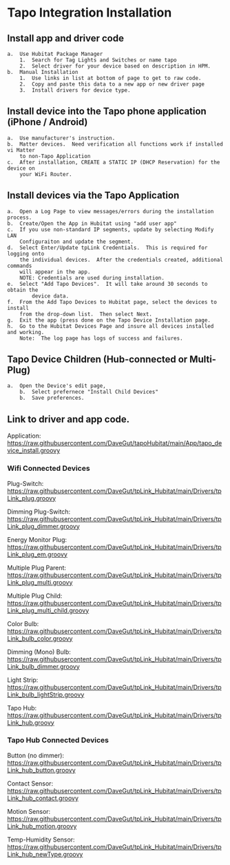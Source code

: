 # Tapo Integration Installation

## Install app and driver code
	a.	Use Hubitat Package Manager
 		1.	Search for Tag Lights and Switches or name tapo
   		2.	Select driver for your device based on description in HPM.
   	b.	Manual Installation
		1.	Use links in list at bottom of page to get to raw code.
  		2.	Copy and paste this data to a new app or new driver page
		3.	Install drivers for device type.
    
## Install device into the Tapo phone application (iPhone / Android)
	a.	Use manufacturer's instruction.
 	b.	Matter devices.  Need verification all functions work if installed vi Matter 
  		to non-Tapo Application
  	c.	After installation, CREATE a STATIC IP (DHCP Reservation) for the device on 
   		your WiFi Router.

## Install devices via the Tapo Application
	a.	Open a Log Page to view messages/errors during the installation process.
 	b.	Create/Open the App in Hubitat using "add user app"
 	c.	If you use non-standard IP segments, update by selecting Modify LAN
  		Configuraiton and update the segment.
	d.	Select Enter/Update tpLink Credentials.  This is required for logging onto
 		the individual devices.  After the credentials created, additional commands
   		will appear in the app.
	 	NOTE: Credentials are used during installation.
   	e.	Select "Add Tapo Devices".  It will take around 30 seconds to obtain the 
    		device data.
	f.	From the Add Tapo Devices to Hubitat page, select the devices to install 
 		from the drop-down list.  Then select Next.
   	g.	Exit the app (press done on the Tapo Device Installation page.
	h.	Go to the Hubitat Devices Page and insure all devices installed and working.
 		Note:  The log page has logs of success and failures.
   ## Tapo Device Children (Hub-connected or Multi-Plug)
   	a.	Open the Device's edit page,
    	b.	Select prefernece "Install Child Devices"
    	b.	Save preferences.

## Link to driver and app code.

  Application: https://raw.githubusercontent.com/DaveGut/tapoHubitat/main/App/tapo_device_install.groovy

  ### Wifi Connected Devices
  
  Plug-Switch: https://raw.githubusercontent.com/DaveGut/tpLink_Hubitat/main/Drivers/tpLink_plug.groovy

  Dimming Plug-Switch: https://raw.githubusercontent.com/DaveGut/tpLink_Hubitat/main/Drivers/tpLink_plug_dimmer.groovy

  Energy Monitor Plug: https://raw.githubusercontent.com/DaveGut/tpLink_Hubitat/main/Drivers/tpLink_plug_em.groovy

  Multiple Plug Parent:  https://raw.githubusercontent.com/DaveGut/tpLink_Hubitat/main/Drivers/tpLink_plug_multi.groovy

  Multiple Plug Child: https://raw.githubusercontent.com/DaveGut/tpLink_Hubitat/main/Drivers/tpLink_plug_multi_child.groovy

  Color Bulb: https://raw.githubusercontent.com/DaveGut/tpLink_Hubitat/main/Drivers/tpLink_bulb_color.groovy

  Dimming (Mono) Bulb: https://raw.githubusercontent.com/DaveGut/tpLink_Hubitat/main/Drivers/tpLink_bulb_dimmer.groovy

  Light Strip: https://raw.githubusercontent.com/DaveGut/tpLink_Hubitat/main/Drivers/tpLink_bulb_lightStrip.groovy

  Tapo Hub: https://raw.githubusercontent.com/DaveGut/tpLink_Hubitat/main/Drivers/tpLink_hub.groovy

  ### Tapo Hub Connected Devices

  Button (no dimmer): https://raw.githubusercontent.com/DaveGut/tpLink_Hubitat/main/Drivers/tpLink_hub_button.groovy

  Contact Sensor: https://raw.githubusercontent.com/DaveGut/tpLink_Hubitat/main/Drivers/tpLink_hub_contact.groovy

  Motion Sensor: https://raw.githubusercontent.com/DaveGut/tpLink_Hubitat/main/Drivers/tpLink_hub_motion.groovy

  Temp-Humidity Sensor: https://raw.githubusercontent.com/DaveGut/tpLink_Hubitat/main/Drivers/tpLink_hub_newType.groovy
  

